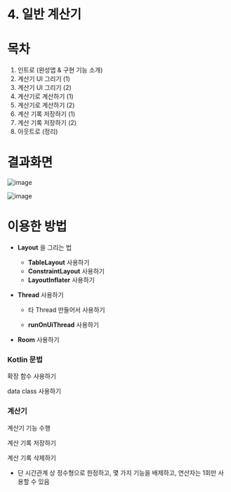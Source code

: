 # 4. 일반 계산기
# 목차

1. 인트로  (완성앱 & 구현 기능 소개)
2. 계산기 UI 그리기 (1)
3. 계산기 UI 그리기 (2)
4. 계산기로 계산하기 (1)
5. 계산기로 계산하기 (2)
6. 계산 기록 저장하기 (1)
7. 계산 기록 저장하기 (2)
8. 아웃트로 (정리)



# 결과화면

![image](https://user-images.githubusercontent.com/88188850/142214296-d81ede8d-b406-432e-8968-989e9a9a6d21.png)

![image](https://user-images.githubusercontent.com/88188850/142214397-11177856-02e1-470c-97dd-675f405fa0e8.png)





# 이용한 방법

- **Layout** 을 그리는 법

  - **TableLayout** 사용하기
  - **ConstraintLayout** 사용하기
  - **LayoutInflater** 사용하기

- **Thread** 사용하기

  - 타 Thread 만들어서 사용하기

  - **runOnUiThread** 사용하기

- **Room** 사용하기



### Kotlin 문법

확장 함수 사용하기

data class 사용하기



### 계산기

계산기 기능 수행

계산 기록 저장하기

계산 기록 삭제하기

- 단 시간관계 상 정수형으로 한정하고, 몇 가지 기능을 배제하고, 연산자는 1회만 사용할 수 있음
